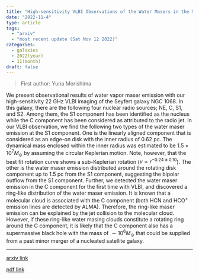 ```yaml
---
title: "High-sensitivity VLBI Observations of the Water Masers in the Seyfert Galaxy NGC 1068"
date: "2022-11-4"
type: article
tags:
  - "arxiv"
  - "most recent update (Sat Nov 12 2022)"
categories:
  - galaxies
  - 2022(year)
  - 11(month)
draft: false
---
```


> First author: Yuna Morishima

 We present observational results of water vapor maser emission with our
high-sensitivity 22 GHz VLBI imaging of the Seyfert galaxy NGC 1068. In this
galaxy, there are the following four nuclear radio sources; NE, C, S1, and S2.
Among them, the S1 component has been identified as the nucleus while the C
component has been considered as attributed to the radio jet. In our VLBI
observation, we find the following two types of the water maser emission at the
S1 component. One is the linearly aligned component that is considered as an
edge-on disk with the inner radius of 0.62 pc. The dynamical mass enclosed
within the inner radius was estimated to be $1.5\times10^7 M_{\odot}$ by
assuming the circular Keplerian motion. Note, however, that the best fit
rotation curve shows a sub-Keplerian rotation ($v\propto r^{-0.24\pm0.10}$).
The other is the water maser emission distributed around the rotating disk
component up to 1.5 pc from the S1 component, suggesting the bipolar outflow
from the S1 component. Further, we detected the water maser emission in the C
component for the first time with VLBI, and discovered a ring-like distribution
of the water maser emission. It is known that a molecular cloud is associated
with the C component (both HCN and HCO$^+$ emission lines are detected by
ALMA). Therefore, the ring-like maser emission can be explained by the jet
collision to the molecular cloud. However, if these ring-like water masing
clouds constitute a rotating ring around the C component, it is likely that the
C component also has a supermassive black hole with the mass of $\sim 10^6
M_{\odot}$ that could be supplied from a past minor merger of a nucleated
satellite galaxy.

---
[arxiv link](http://arxiv.org/abs/2211.02280v1)

[pdf link](http://arxiv.org/pdf/2211.02280v1)